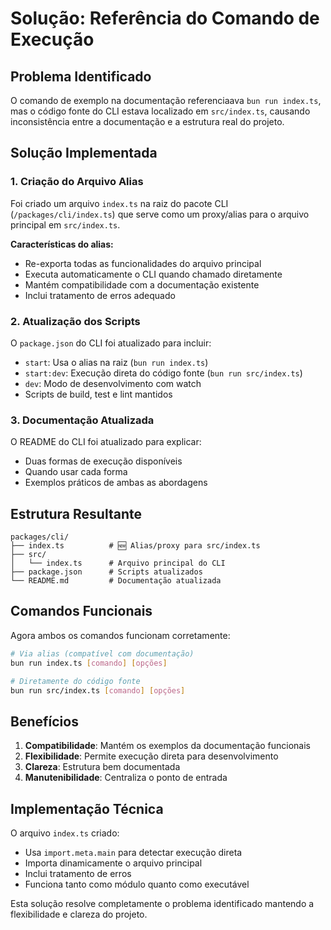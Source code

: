 # Solução: Referência do Comando de Execução

## Problema Identificado

O comando de exemplo na documentação referenciaava `bun run index.ts`, mas o código fonte do CLI estava localizado em `src/index.ts`, causando inconsistência entre a documentação e a estrutura real do projeto.

## Solução Implementada

### 1. Criação do Arquivo Alias

Foi criado um arquivo `index.ts` na raiz do pacote CLI (`/packages/cli/index.ts`) que serve como um proxy/alias para o arquivo principal em `src/index.ts`.

**Características do alias:**
- Re-exporta todas as funcionalidades do arquivo principal
- Executa automaticamente o CLI quando chamado diretamente
- Mantém compatibilidade com a documentação existente
- Inclui tratamento de erros adequado

### 2. Atualização dos Scripts

O `package.json` do CLI foi atualizado para incluir:
- `start`: Usa o alias na raiz (`bun run index.ts`)
- `start:dev`: Execução direta do código fonte (`bun run src/index.ts`) 
- `dev`: Modo de desenvolvimento com watch
- Scripts de build, test e lint mantidos

### 3. Documentação Atualizada

O README do CLI foi atualizado para explicar:
- Duas formas de execução disponíveis
- Quando usar cada forma
- Exemplos práticos de ambas as abordagens

## Estrutura Resultante

```
packages/cli/
├── index.ts          # 🆕 Alias/proxy para src/index.ts
├── src/
│   └── index.ts      # Arquivo principal do CLI
├── package.json      # Scripts atualizados
└── README.md         # Documentação atualizada
```

## Comandos Funcionais

Agora ambos os comandos funcionam corretamente:

```bash
# Via alias (compatível com documentação)
bun run index.ts [comando] [opções]

# Diretamente do código fonte
bun run src/index.ts [comando] [opções]
```

## Benefícios

1. **Compatibilidade**: Mantém os exemplos da documentação funcionais
2. **Flexibilidade**: Permite execução direta para desenvolvimento
3. **Clareza**: Estrutura bem documentada
4. **Manutenibilidade**: Centraliza o ponto de entrada

## Implementação Técnica

O arquivo `index.ts` criado:
- Usa `import.meta.main` para detectar execução direta
- Importa dinamicamente o arquivo principal
- Inclui tratamento de erros
- Funciona tanto como módulo quanto como executável

Esta solução resolve completamente o problema identificado mantendo a flexibilidade e clareza do projeto.
